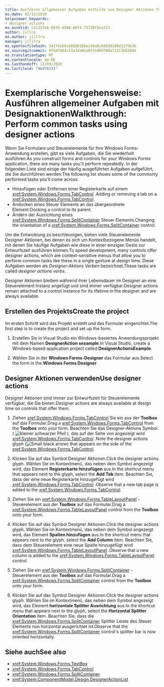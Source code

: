 ```yaml
---
title: Ausführen allgemeiner Aufgaben mithilfe von Designer Aktionen für Steuerelemente
ms.date: 02/13/2019
helpviewer_keywords:
- designer actions
ms.assetid: cac337e6-00f6-4584-80f4-75728f5ea113
author: jillre
ms.author: jillfra
manager: jillfra
ms.openlocfilehash: 342741b9ce032b1b8ec50a6c689d9109d12f5b3b
ms.sourcegitcommit: 9f6df084c53a3da0ea657ed0d708a72213683084
ms.translationtype: MT
ms.contentlocale: de-DE
ms.lasthandoff: 12/09/2020
ms.locfileid: "96976231"
---
```

# <a name="walkthrough-perform-common-tasks-using-designer-actions"></a><span data-ttu-id="ad0bf-102">Exemplarische Vorgehensweise: Ausführen allgemeiner Aufgaben mit Designaktionen</span><span class="sxs-lookup"><span data-stu-id="ad0bf-102">Walkthrough: Perform common tasks using designer actions</span></span>

<span data-ttu-id="ad0bf-103">Wenn Sie Formulare und Steuerelemente für Ihre Windows Forms-Anwendung erstellen, gibt es viele Aufgaben, die Sie wiederholt ausführen.</span><span class="sxs-lookup"><span data-stu-id="ad0bf-103">As you construct forms and controls for your Windows Forms application, there are many tasks you'll perform repeatedly.</span></span> <span data-ttu-id="ad0bf-104">In der folgenden Liste sind einige der häufig ausgeführten Aufgaben aufgeführt, die Sie durchführen werden:</span><span class="sxs-lookup"><span data-stu-id="ad0bf-104">The following list shows some of the commonly performed tasks you'll come across:</span></span>

- <span data-ttu-id="ad0bf-105">Hinzufügen oder Entfernen einer Registerkarte auf einem <xref:System.Windows.Forms.TabControl> .</span><span class="sxs-lookup"><span data-stu-id="ad0bf-105">Adding or removing a tab on a <xref:System.Windows.Forms.TabControl>.</span></span>
- <span data-ttu-id="ad0bf-106">Andocken eines Steuer Elements an das übergeordnete Element.</span><span class="sxs-lookup"><span data-stu-id="ad0bf-106">Docking a control to its parent.</span></span>
- <span data-ttu-id="ad0bf-107">Ändern der Ausrichtung eines <xref:System.Windows.Forms.SplitContainer> Steuer Elements.</span><span class="sxs-lookup"><span data-stu-id="ad0bf-107">Changing the orientation of a <xref:System.Windows.Forms.SplitContainer> control.</span></span>

<span data-ttu-id="ad0bf-108">Um die Entwicklung zu beschleunigen, bieten viele Steuerelemente Designer Aktionen, bei denen es sich um Kontextbezogene Menüs handelt, mit denen Sie häufige Aufgaben wie diese in einer einzigen Geste zur Entwurfszeit ausführen können.</span><span class="sxs-lookup"><span data-stu-id="ad0bf-108">To speed development, many controls offer designer actions, which are context-sensitive menus that allow you to perform common tasks like these in a single gesture at design time.</span></span> <span data-ttu-id="ad0bf-109">Diese Aufgaben werden als *Designer-Aktions Verben* bezeichnet.</span><span class="sxs-lookup"><span data-stu-id="ad0bf-109">These tasks are called *designer actions verbs*.</span></span>

<span data-ttu-id="ad0bf-110">Designer Aktionen bleiben während ihrer Lebensdauer im Designer an eine Steuerelement Instanz angefügt und sind immer verfügbar.</span><span class="sxs-lookup"><span data-stu-id="ad0bf-110">Designer actions remain attached to a control instance for its lifetime in the designer and are always available.</span></span>

## <a name="create-the-project"></a><span data-ttu-id="ad0bf-111">Erstellen des Projekts</span><span class="sxs-lookup"><span data-stu-id="ad0bf-111">Create the project</span></span>

<span data-ttu-id="ad0bf-112">Im ersten Schritt wird das Projekt erstellt und das Formular eingerichtet.</span><span class="sxs-lookup"><span data-stu-id="ad0bf-112">The first step is to create the project and set up the form.</span></span>

1. <span data-ttu-id="ad0bf-113">Erstellen Sie in Visual Studio ein Windows-basiertes Anwendungsprojekt mit dem Namen **DesignerAction sexample**.</span><span class="sxs-lookup"><span data-stu-id="ad0bf-113">In Visual Studio, create a Windows-based application project called **DesignerActionsExample**.</span></span>

2. <span data-ttu-id="ad0bf-114">Wählen Sie in der **Windows Forms-Designer** das Formular aus.</span><span class="sxs-lookup"><span data-stu-id="ad0bf-114">Select the form in the **Windows Forms Designer**.</span></span>

## <a name="use-designer-actions"></a><span data-ttu-id="ad0bf-115">Designer Aktionen verwenden</span><span class="sxs-lookup"><span data-stu-id="ad0bf-115">Use designer actions</span></span>

<span data-ttu-id="ad0bf-116">Designer Aktionen sind immer zur Entwurfszeit für Steuerelemente verfügbar, die Sie bieten.</span><span class="sxs-lookup"><span data-stu-id="ad0bf-116">Designer actions are always available at design time on controls that offer them.</span></span>

1. <span data-ttu-id="ad0bf-117">Ziehen <xref:System.Windows.Forms.TabControl> Sie ein aus der **Toolbox** auf das Formular.</span><span class="sxs-lookup"><span data-stu-id="ad0bf-117">Drag a <xref:System.Windows.Forms.TabControl> from the **Toolbox** onto your form.</span></span> <span data-ttu-id="ad0bf-118">Beachten Sie das Designer-Aktions Symbol ( ![ kleiner schwarzer Pfeil ](./media/designer-actions-glyph.gif) ), das auf der Seite von angezeigt wird <xref:System.Windows.Forms.TabControl> .</span><span class="sxs-lookup"><span data-stu-id="ad0bf-118">Note the designer actions glyph (![Small black arrow](./media/designer-actions-glyph.gif)) that appears on the side of the <xref:System.Windows.Forms.TabControl>.</span></span>

2. <span data-ttu-id="ad0bf-119">Klicken Sie auf das Symbol Designer Aktionen.</span><span class="sxs-lookup"><span data-stu-id="ad0bf-119">Click the designer actions glyph.</span></span> <span data-ttu-id="ad0bf-120">Wählen Sie im Kontextmenü, das neben dem Symbol angezeigt wird, das Element **Registerkarte hinzufügen** aus.</span><span class="sxs-lookup"><span data-stu-id="ad0bf-120">In the shortcut menu that appears next to the glyph, select the **Add Tab** item.</span></span> <span data-ttu-id="ad0bf-121">Beachten Sie, dass der eine neue Registerkarte hinzugefügt wird <xref:System.Windows.Forms.TabControl> .</span><span class="sxs-lookup"><span data-stu-id="ad0bf-121">Observe that a new tab page is added to the <xref:System.Windows.Forms.TabControl>.</span></span>

3. <span data-ttu-id="ad0bf-122">Ziehen Sie ein <xref:System.Windows.Forms.TableLayoutPanel> -Steuerelement aus der **Toolbox** auf das Formular.</span><span class="sxs-lookup"><span data-stu-id="ad0bf-122">Drag a <xref:System.Windows.Forms.TableLayoutPanel> control from the **Toolbox** onto your form.</span></span>

4. <span data-ttu-id="ad0bf-123">Klicken Sie auf das Symbol Designer Aktionen.</span><span class="sxs-lookup"><span data-stu-id="ad0bf-123">Click the designer actions glyph.</span></span> <span data-ttu-id="ad0bf-124">Wählen Sie im Kontextmenü, das neben dem Symbol angezeigt wird, das Element **Spalten hinzufügen** aus.</span><span class="sxs-lookup"><span data-stu-id="ad0bf-124">In the shortcut menu that appears next to the glyph, select the **Add Column** item.</span></span> <span data-ttu-id="ad0bf-125">Beachten Sie, dass dem Steuerelement eine neue Spalte hinzugefügt wird <xref:System.Windows.Forms.TableLayoutPanel> .</span><span class="sxs-lookup"><span data-stu-id="ad0bf-125">Observe that a new column is added to the <xref:System.Windows.Forms.TableLayoutPanel> control.</span></span>

5. <span data-ttu-id="ad0bf-126">Ziehen Sie ein <xref:System.Windows.Forms.SplitContainer> -Steuerelement aus der **Toolbox** auf das Formular.</span><span class="sxs-lookup"><span data-stu-id="ad0bf-126">Drag a <xref:System.Windows.Forms.SplitContainer> control from the **Toolbox** onto your form.</span></span>

6. <span data-ttu-id="ad0bf-127">Klicken Sie auf das Symbol Designer Aktionen.</span><span class="sxs-lookup"><span data-stu-id="ad0bf-127">Click the designer actions glyph.</span></span> <span data-ttu-id="ad0bf-128">Wählen Sie im Kontextmenü, das neben dem Symbol angezeigt wird, das Element **horizontale Splitter Ausrichtung** aus.</span><span class="sxs-lookup"><span data-stu-id="ad0bf-128">In the shortcut menu that appears next to the glyph, select the **Horizontal Splitter Orientation** item.</span></span> <span data-ttu-id="ad0bf-129">Beachten Sie, dass die <xref:System.Windows.Forms.SplitContainer> Splitter Leiste des Steuer Elements nun horizontal ausgerichtet ist.</span><span class="sxs-lookup"><span data-stu-id="ad0bf-129">Observe that the <xref:System.Windows.Forms.SplitContainer> control's splitter bar is now oriented horizontally.</span></span>

## <a name="see-also"></a><span data-ttu-id="ad0bf-130">Siehe auch</span><span class="sxs-lookup"><span data-stu-id="ad0bf-130">See also</span></span>

- <xref:System.Windows.Forms.TextBox>
- <xref:System.Windows.Forms.TabControl>
- <xref:System.Windows.Forms.SplitContainer>
- <xref:System.ComponentModel.Design.DesignerActionList>
